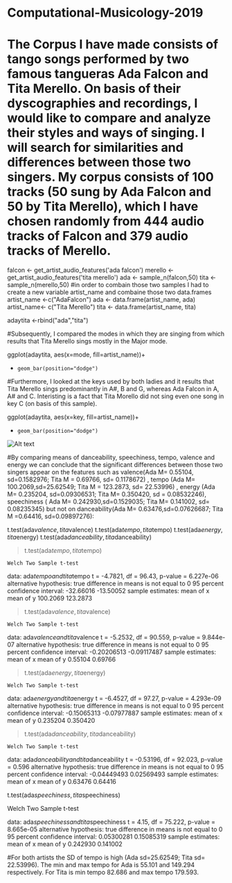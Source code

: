 # Computational-Musicology-2019
# The Corpus I have made consists of tango songs performed by two famous tangueras Ada Falcon and Tita Merello. On basis of their dyscographies and recordings, I would like to compare and analyze their styles and ways of singing. I will search for similarities and differences between those two singers. My corpus consists of 100 tracks (50 sung by Ada Falcon and 50 by Tita Merello), which I have chosen randomly from 444 audio tracks of Falcon and 379 audio tracks of Merello. 
falcon <- get_artist_audio_features('ada falcon')
merello <- get_artist_audio_features('tita merello')
ada <- sample_n(falcon,50)
tita <- sample_n(merello,50)
#in order to combain those two samples I had to create a new variable artist_name and combaine those two data.frames 
artist_name <-c("AdaFalcon")
ada <- data.frame(artist_name, ada)
artist_name<- c("Tita Merello")
tita <- data.frame(artist_name, tita)

adaytita <-rbind("ada","tita")

#Subsequently, I compared the modes in which they are singing from which results that Tita Merello sings mostly in the Major mode. 

ggplot(adaytita, aes(x=mode, fill=artist_name))+
+     geom_bar(position="dodge")

#Furthermore, I looked at the keys used by both ladies and it results that Tita Merello sings predominantly in A#, B and G, whereas Ada Falcon in A, A# and C. Interisting is a fact that Tita Morello did not sing even one song in key C (on basis of this sample). 

ggplot(adaytita, aes(x=key, fill=artist_name))+
+     geom_bar(position="dodge")
![Alt text](relative/path/to/img.jpg?raw=true "keytitayada")

#By comparing means of danceability, speechiness, tempo, valence and energy we can conclude that the significant differences between those two singers appear on the features such as valence(Ada M= 0.55104, sd=0.1582976; Tita M = 0.69766, sd= 0.1178672) , tempo (Ada M= 100.2069,sd=25.62549; Tita M = 123.2873, sd= 22.53996) , energy (Ada M= 0.235204, sd=0.09306531; Tita M= 0.350420, sd = 0.08532246), speechiness ( Ada M= 0.242930,sd=0.1529035; Tita M= 0.141002, sd= 0.08235345) but not on danceability(Ada M= 0.63476,sd=0.07626687; Tita M =0.64416, sd=0.09897276): 

t.test(ada$valence,tita$valence)
t.test(ada$tempo,tita$tempo)
t.test(ada$energy,tita$energy)
t.test(ada$danceability,tita$danceability)
 
> t.test(ada$tempo,tita$tempo)

	Welch Two Sample t-test

data:  ada$tempo and tita$tempo
t = -4.7821, df = 96.43, p-value = 6.227e-06
alternative hypothesis: true difference in means is not equal to 0
95 percent confidence interval:
 -32.66016 -13.50052
sample estimates:
mean of x mean of y 
 100.2069  123.2873 

> t.test(ada$valence,tita$valence)

	Welch Two Sample t-test

data:  ada$valence and tita$valence
t = -5.2532, df = 90.559, p-value = 9.844e-07
alternative hypothesis: true difference in means is not equal to 0
95 percent confidence interval:
 -0.20206513 -0.09117487
sample estimates:
mean of x mean of y 
  0.55104   0.69766 


> t.test(ada$energy,tita$energy)

	Welch Two Sample t-test

data:  ada$energy and tita$energy
t = -6.4527, df = 97.27, p-value = 4.293e-09
alternative hypothesis: true difference in means is not equal to 0
95 percent confidence interval:
 -0.15065313 -0.07977887
sample estimates:
mean of x mean of y 
 0.235204  0.350420 

> t.test(ada$danceability,tita$danceability)

	Welch Two Sample t-test

data:  ada$danceability and tita$danceability
t = -0.53196, df = 92.023, p-value = 0.596
alternative hypothesis: true difference in means is not equal to 0
95 percent confidence interval:
 -0.04449493  0.02569493
sample estimates:
mean of x mean of y 
  0.63476   0.64416 
  
t.test(ada$speechiness, tita$speechiness)

  Welch Two Sample t-test

data:  ada$speechiness and tita$speechiness
t = 4.15, df = 75.222, p-value = 8.665e-05
alternative hypothesis: true difference in means is not equal to 0
95 percent confidence interval:
 0.05300281 0.15085319
sample estimates:
mean of x mean of y 
 0.242930  0.141002 


#For both artists the SD of tempo is high (Ada sd=25.62549; Tita sd= 22.53996). The min and max tempo for Ada is 55.101 and 149.294 respectively. For Tita is min tempo 82.686 and max tempo 179.593.   

 



